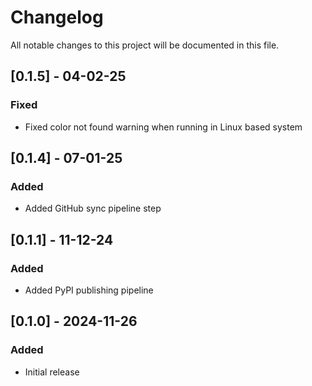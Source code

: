 # Changelog

All notable changes to this project will be documented in this file.

## [0.1.5] - 04-02-25

### Fixed

- Fixed color not found warning when running in Linux based system

## [0.1.4] - 07-01-25

### Added

- Added GitHub sync pipeline step

## [0.1.1] - 11-12-24

### Added

- Added PyPI publishing pipeline

## [0.1.0] - 2024-11-26

### Added

- Initial release